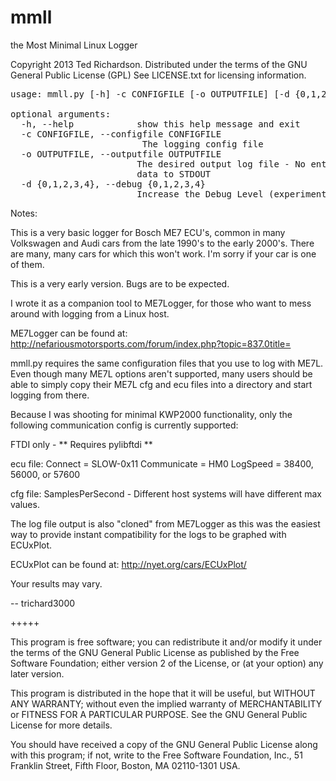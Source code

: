 mmll
====

the Most Minimal Linux Logger

Copyright 2013 Ted Richardson.
Distributed under the terms of the GNU General Public License (GPL)
See LICENSE.txt for licensing information.

<pre>
usage: mmll.py [-h] -c CONFIGFILE [-o OUTPUTFILE] [-d {0,1,2,3,4}]

optional arguments:
  -h, --help            show this help message and exit
  -c CONFIGFILE, --configfile CONFIGFILE
                         The logging config file
  -o OUTPUTFILE, --outputfile OUTPUTFILE
                        The desired output log file - No entry outputs log
                        data to STDOUT
  -d {0,1,2,3,4}, --debug {0,1,2,3,4}
                        Increase the Debug Level (experimental)
</pre>

Notes:

This is a very basic logger for Bosch ME7 ECU's, common in many Volkswagen 
and Audi cars from the late 1990's to the early 2000's. There are many, many 
cars for which this won't work.  I'm sorry if your car is one of them.

This is a very early version.  Bugs are to be expected.

I wrote it as a companion tool to ME7Logger, for 
those who want to mess around with logging from a Linux host.  

ME7Logger can be found at: 
http://nefariousmotorsports.com/forum/index.php?topic=837.0title=

mmll.py requires the same configuration files that you use to log with ME7L.
Even though many ME7L options aren't supported, many users should be able to 
simply copy their ME7L cfg and ecu files into a directory and start logging 
from there.

Because I was shooting for minimal KWP2000 functionality, only the following 
communication config is currently supported:

FTDI only - ** Requires pylibftdi  **

ecu file:
Connect     = SLOW-0x11
Communicate = HM0
LogSpeed    = 38400, 56000, or 57600 

cfg file:
SamplesPerSecond - Different host systems will have different max values.

The log file output is also "cloned" from ME7Logger as this was the easiest
way to provide instant compatibility for the logs to be graphed with ECUxPlot.

ECUxPlot can be found at:
http://nyet.org/cars/ECUxPlot/


Your results may vary.  

--
trichard3000

+++++

This program is free software; you can redistribute it and/or modify
it under the terms of the GNU General Public License as published by
the Free Software Foundation; either version 2 of the License, or
(at your option) any later version.

This program is distributed in the hope that it will be useful,
but WITHOUT ANY WARRANTY; without even the implied warranty of
MERCHANTABILITY or FITNESS FOR A PARTICULAR PURPOSE.  See the
GNU General Public License for more details.

You should have received a copy of the GNU General Public License along
with this program; if not, write to the Free Software Foundation, Inc.,
51 Franklin Street, Fifth Floor, Boston, MA 02110-1301 USA.

